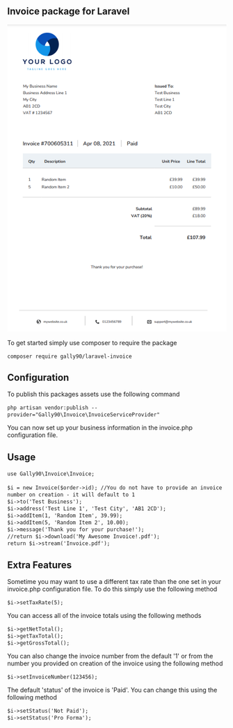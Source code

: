 ## Invoice package for Laravel

![Example Invoice](preview.png)

To get started simply use composer to require the package

    composer require gally90/laravel-invoice

## Configuration

To publish this packages assets use the following command

    php artisan vendor:publish --provider="Gally90\Invoice\InvoiceServiceProvider"

You can now set up your business information in the invoice.php configuration file.

## Usage

    use Gally90\Invoice\Invoice;

    $i = new Invoice($order->id); //You do not have to provide an invoice number on creation - it will default to 1
    $i->to('Test Business');
    $i->address('Test Line 1', 'Test City', 'AB1 2CD');
    $i->addItem(1, 'Random Item', 39.99);
    $i->addItem(5, 'Random Item 2', 10.00);
    $i->message('Thank you for your purchase!');
    //return $i->download('My Awesome Invoice!.pdf');
    return $i->stream('Invoice.pdf');

## Extra Features

Sometime you may want to use a different tax rate than the one set in your invoice.php configuration file. To do this simply use the following method

    $i->setTaxRate(5);

You can access all of the invoice totals using the following methods

    $i->getNetTotal();
    $i->getTaxTotal();
    $i->getGrossTotal();

You can also change the invoice number from the default '1' or from the number you provided on creation of the invoice using the following method

    $i->setInvoiceNumber(123456);

The default 'status' of the invoice is 'Paid'. You can change this using the following method

    $i->setStatus('Not Paid');
    $i->setStatus('Pro Forma');